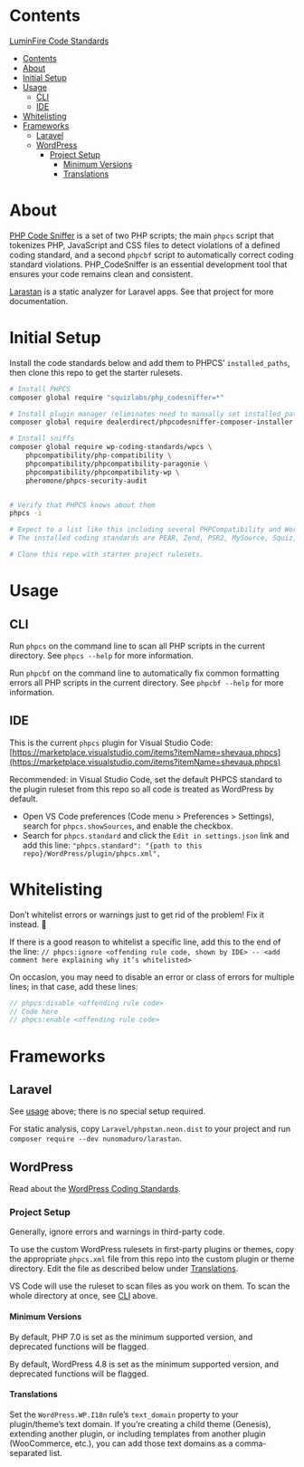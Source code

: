 # Contents

[LuminFire Code Standards](https://git.luminfire.net/ops/tooling/code-standards/phpcs-rulesets)

- [Contents](#contents)
- [About](#about)
- [Initial Setup](#initial-setup)
- [Usage](#usage)
  - [CLI](#cli)
  - [IDE](#ide)
- [Whitelisting](#whitelisting)
- [Frameworks](#frameworks)
  - [Laravel](#laravel)
  - [WordPress](#wordpress)
    - [Project Setup](#project-setup)
      - [Minimum Versions](#minimum-versions)
      - [Translations](#translations)

# About

[PHP Code Sniffer](https://github.com/squizlabs/PHP_CodeSniffer) is a set of two PHP scripts; the main `phpcs` script that tokenizes PHP, JavaScript and CSS files to detect violations of a defined coding standard, and a second `phpcbf` script to automatically correct coding standard violations. PHP_CodeSniffer is an essential development tool that ensures your code remains clean and consistent.

[Larastan](https://github.com/nunomaduro/larastan) is a static analyzer for Laravel apps. See that project for more documentation.

# Initial Setup

Install the code standards below and add them to PHPCS’ `installed_paths`, then clone this repo to get the starter rulesets.

```bash
# Install PHPCS
composer global require "squizlabs/php_codesniffer=*"

# Install plugin manager (eliminates need to manually set installed_paths)
composer global require dealerdirect/phpcodesniffer-composer-installer

# Install sniffs
composer global require wp-coding-standards/wpcs \
    phpcompatibility/php-compatibility \
    phpcompatibility/phpcompatibility-paragonie \
    phpcompatibility/phpcompatibility-wp \
    pheromone/phpcs-security-audit


# Verify that PHPCS knows about them
phpcs -i

# Expect to a list like this including several PHPCompatibility and WordPress entries:
# The installed coding standards are PEAR, Zend, PSR2, MySource, Squiz, PSR1, PSR12, PHPCompatibility, PHPCompatibilityParagonieRandomCompat, PHPCompatibilityParagonieSodiumCompat, PHPCompatibilityWP, WordPress, WordPress-Extra, WordPress-Docs and WordPress-Core

# Clone this repo with starter project rulesets.
```

# Usage

## CLI

Run `phpcs` on the command line to scan all PHP scripts in the current directory. See `phpcs --help` for more information.

Run `phpcbf` on the command line to automatically fix common formatting errors all PHP scripts in the current directory. See `phpcbf --help` for more information.

## IDE

This is the current `phpcs` plugin for Visual Studio Code: [https://marketplace.visualstudio.com/items?itemName=shevaua.phpcs](https://marketplace.visualstudio.com/items?itemName=shevaua.phpcs)

Recommended: in Visual Studio Code, set the default PHPCS standard to the plugin ruleset from this repo so all code is treated as WordPress by default.

- Open VS Code preferences (Code menu > Preferences > Settings), search for `phpcs.showSources`, and enable the checkbox.
- Search for `phpcs.standard` and click the `Edit in settings.json` link and add this line: `"phpcs.standard": "{path to this repo}/WordPress/plugin/phpcs.xml",`

# Whitelisting

Don’t whitelist errors or warnings just to get rid of the problem! Fix it instead. 🙂

If there is a good reason to whitelist a specific line, add this to the end of the line: `// phpcs:ignore <offending rule code, shown by IDE> -- <add comment here explaining why it’s whitelisted>`

On occasion, you may need to disable an error or class of errors for multiple lines; in that case, add these lines:

```php
// phpcs:disable <offending rule code>
// Code here
// phpcs:enable <offending rule code>
```

# Frameworks

## Laravel

See [usage](#usage) above; there is no special setup required.

For static analysis, copy `Laravel/phpstan.neon.dist` to your project and run `composer require --dev nunomaduro/larastan`.

## WordPress

Read about the [WordPress Coding Standards](https://make.wordpress.org/core/handbook/best-practices/coding-standards/).

### Project Setup

Generally, ignore errors and warnings in third-party code.

To use the custom WordPress rulesets in first-party plugins or themes, copy the appropriate `phpcs.xml` file from this repo into the custom plugin or theme directory. Edit the file as described below under [Translations](#translations).

VS Code will use the ruleset to scan files as you work on them. To scan the whole directory at once, see [CLI](#cli) above.

#### Minimum Versions

By default, PHP 7.0 is set as the minimum supported version, and deprecated functions will be flagged.

By default, WordPress 4.8 is set as the minimum supported version, and deprecated functions will be flagged.

#### Translations

Set the `WordPress.WP.I18n` rule’s `text_domain` property to your plugin/theme’s text domain. If you’re creating a child theme (Genesis), extending another plugin, or including templates from another plugin (WooCommerce, etc.), you can add those text domains as a comma-separated list.

